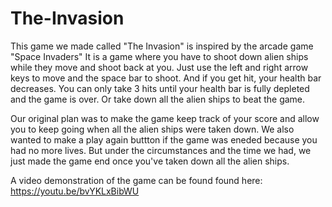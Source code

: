 # The-Invasion
This game we made called "The Invasion" is inspired by the arcade game "Space Invaders"
It is a game where you have to shoot down alien ships while they move and shoot back at you.
Just use the left and right arrow keys to move and the space bar to shoot. 
And if you get hit, your health bar decreases.
You can only take 3 hits until your health bar is fully depleted and the game is over.
Or take down all the alien ships to beat the game.

Our original plan was to make the game keep track of your score and allow you to keep going when all the alien ships
were taken down. We also wanted to make a play again buttton if the game was eneded because you had no more lives.
But under the circumstances and the time we had, we just made the game end once you've taken down all the alien ships.

A video demonstration of the game can be found found here: https://youtu.be/bvYKLxBibWU
